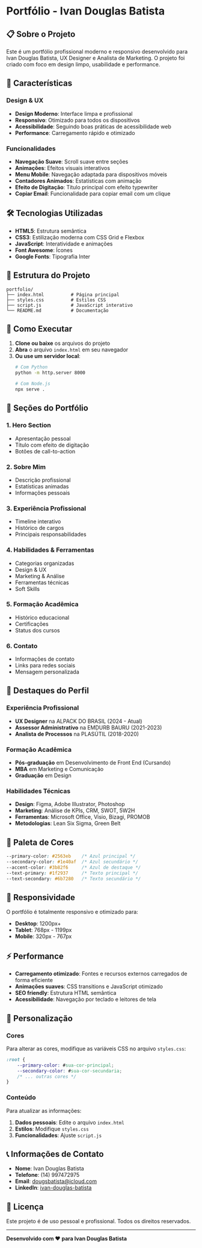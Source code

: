 # Portfólio - Ivan Douglas Batista

## 📋 Sobre o Projeto

Este é um portfólio profissional moderno e responsivo desenvolvido para Ivan Douglas Batista, UX Designer e Analista de Marketing. O projeto foi criado com foco em design limpo, usabilidade e performance.

## 🎨 Características

### Design & UX
- **Design Moderno**: Interface limpa e profissional
- **Responsivo**: Otimizado para todos os dispositivos
- **Acessibilidade**: Seguindo boas práticas de acessibilidade web
- **Performance**: Carregamento rápido e otimizado

### Funcionalidades
- **Navegação Suave**: Scroll suave entre seções
- **Animações**: Efeitos visuais interativos
- **Menu Mobile**: Navegação adaptada para dispositivos móveis
- **Contadores Animados**: Estatísticas com animação
- **Efeito de Digitação**: Título principal com efeito typewriter
- **Copiar Email**: Funcionalidade para copiar email com um clique

## 🛠️ Tecnologias Utilizadas

- **HTML5**: Estrutura semântica
- **CSS3**: Estilização moderna com CSS Grid e Flexbox
- **JavaScript**: Interatividade e animações
- **Font Awesome**: Ícones
- **Google Fonts**: Tipografia Inter

## 📁 Estrutura do Projeto

```
portfolio/
├── index.html          # Página principal
├── styles.css          # Estilos CSS
├── script.js           # JavaScript interativo
└── README.md           # Documentação
```

## 🚀 Como Executar

1. **Clone ou baixe** os arquivos do projeto
2. **Abra** o arquivo `index.html` em seu navegador
3. **Ou use um servidor local**:
   ```bash
   # Com Python
   python -m http.server 8000
   
   # Com Node.js
   npx serve .
   ```

## 📱 Seções do Portfólio

### 1. **Hero Section**
- Apresentação pessoal
- Título com efeito de digitação
- Botões de call-to-action

### 2. **Sobre Mim**
- Descrição profissional
- Estatísticas animadas
- Informações pessoais

### 3. **Experiência Profissional**
- Timeline interativo
- Histórico de cargos
- Principais responsabilidades

### 4. **Habilidades & Ferramentas**
- Categorias organizadas
- Design & UX
- Marketing & Análise
- Ferramentas técnicas
- Soft Skills

### 5. **Formação Acadêmica**
- Histórico educacional
- Certificações
- Status dos cursos

### 6. **Contato**
- Informações de contato
- Links para redes sociais
- Mensagem personalizada

## 🎯 Destaques do Perfil

### Experiência Profissional
- **UX Designer** na ALPACK DO BRASIL (2024 - Atual)
- **Assessor Administrativo** na EMDURB BAURU (2021-2023)
- **Analista de Processos** na PLASÚTIL (2018-2020)

### Formação Acadêmica
- **Pós-graduação** em Desenvolvimento de Front End (Cursando)
- **MBA** em Marketing e Comunicação
- **Graduação** em Design

### Habilidades Técnicas
- **Design**: Figma, Adobe Illustrator, Photoshop
- **Marketing**: Análise de KPIs, CRM, SWOT, 5W2H
- **Ferramentas**: Microsoft Office, Visio, Bizagi, PROMOB
- **Metodologias**: Lean Six Sigma, Green Belt

## 🎨 Paleta de Cores

```css
--primary-color: #2563eb    /* Azul principal */
--secondary-color: #1e40af  /* Azul secundário */
--accent-color: #3b82f6     /* Azul de destaque */
--text-primary: #1f2937     /* Texto principal */
--text-secondary: #6b7280   /* Texto secundário */
```

## 📱 Responsividade

O portfólio é totalmente responsivo e otimizado para:
- **Desktop**: 1200px+
- **Tablet**: 768px - 1199px
- **Mobile**: 320px - 767px

## ⚡ Performance

- **Carregamento otimizado**: Fontes e recursos externos carregados de forma eficiente
- **Animações suaves**: CSS transitions e JavaScript otimizado
- **SEO friendly**: Estrutura HTML semântica
- **Acessibilidade**: Navegação por teclado e leitores de tela

## 🔧 Personalização

### Cores
Para alterar as cores, modifique as variáveis CSS no arquivo `styles.css`:

```css
:root {
    --primary-color: #sua-cor-principal;
    --secondary-color: #sua-cor-secundaria;
    /* ... outras cores */
}
```

### Conteúdo
Para atualizar as informações:
1. **Dados pessoais**: Edite o arquivo `index.html`
2. **Estilos**: Modifique `styles.css`
3. **Funcionalidades**: Ajuste `script.js`

## 📞 Informações de Contato

- **Nome**: Ivan Douglas Batista
- **Telefone**: (14) 997472975
- **Email**: dougsbatista@icloud.com
- **LinkedIn**: [ivan-douglas-batista](https://www.linkedin.com/in/ivan-douglas-batista)

## 📄 Licença

Este projeto é de uso pessoal e profissional. Todos os direitos reservados.

---

**Desenvolvido com ❤️ para Ivan Douglas Batista** 